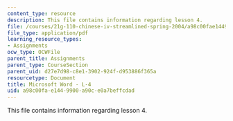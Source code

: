 ```yaml
---
content_type: resource
description: This file contains information regarding lesson 4.
file: /courses/21g-110-chinese-iv-streamlined-spring-2004/a98c00fae1449900a90ce0a7beffcdad_MIT21G_110S04_L_4.pdf
file_type: application/pdf
learning_resource_types:
- Assignments
ocw_type: OCWFile
parent_title: Assignments
parent_type: CourseSection
parent_uid: d27e7d98-c8e1-3902-924f-d953886f365a
resourcetype: Document
title: Microsoft Word - L-4
uid: a98c00fa-e144-9900-a90c-e0a7beffcdad
---
```

This file contains information regarding lesson 4.

